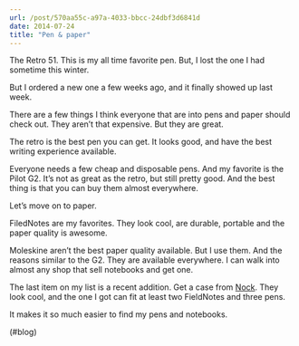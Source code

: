 ```yaml
---
url: /post/570aa55c-a97a-4033-bbcc-24dbf3d6841d
date: 2014-07-24
title: "Pen & paper"
---
```


The Retro 51. This is my all time favorite pen. But, I lost the one I had sometime this winter.



But I ordered a new one a few weeks ago, and it finally showed up last week.



There are a few things I think everyone that are into pens and paper should check out. They aren&#8217;t that expensive. But they are great.



The retro is the best pen you can get. It looks good, and have the best writing experience available.



Everyone needs a few cheap and disposable pens. And my favorite is the Pilot G2. It&#8217;s not as great as the retro, but still pretty good. And the best thing is that you can buy them almost everywhere.



Let&#8217;s move on to paper.



FiledNotes are my favorites. They look cool, are durable, portable and the paper quality is awesome.



Moleskine aren&#8217;t the best paper quality available. But I use them. And the reasons similar to the G2. They are available everywhere. I can walk into almost any shop that sell notebooks and get one.



The last item on my list is a recent addition. Get a case from [Nock][1]. They look cool, and the one I got can fit at least two FieldNotes and three pens.



It makes it so much easier to find my pens and notebooks.



(#blog)



 [1]: http://nock.co